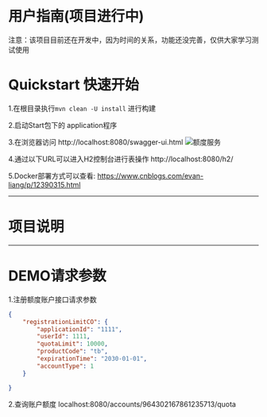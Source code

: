 # 用户指南(项目进行中)

注意：该项目目前还在开发中，因为时间的关系，功能还没完善，仅供大家学习测试使用

# Quickstart 快速开始
1.在根目录执行```mvn clean -U install``` 进行构建

2.启动Start包下的 application程序

3.在浏览器访问 http://localhost:8080/swagger-ui.html
![额度服务](doc/消费金融额度服务.png)

4.通过以下URL可以进入H2控制台进行表操作
http://localhost:8080/h2/

5.Docker部署方式可以查看:
https://www.cnblogs.com/evan-liang/p/12390315.html

***
# 项目说明
***
# DEMO请求参数

1.注册额度账户接口请求参数
```json
{
	"registrationLimitCO": {
		"applicationId": "1111",
		"userId": 1111,
		"quotaLimit": 10000,
		"productCode": "tb",
		"expirationTime": "2030-01-01",
		"accountType": 1
	}

}
```

2.查询账户额度
localhost:8080/accounts/964302167861235713/quota
